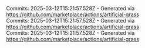 Commits: 2025-03-12T15:21:57.528Z - Generated via https://github.com/marketplace/actions/artificial-grass
<br>
Commits: 2025-03-12T15:21:57.528Z - Generated via https://github.com/marketplace/actions/artificial-grass
<br>
Commits: 2025-03-12T15:21:57.528Z - Generated via https://github.com/marketplace/actions/artificial-grass
<br>
